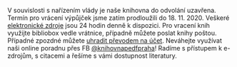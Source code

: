 V souvislosti s nařízením vlády je naše knihovna do odvolání uzavřena. Termín
pro vrácení výpůjček jsme zatím prodloužili do 18. 11. 2020. Veškeré
[elektronické zdroje](https://knihovna.pedf.cuni.cz/eiz.htm) jsou 24 hodin 
denně k dispozici. Pro vracení knih využijte bibliobox
vedle vrátnice, případně můžete poslat knihy poštou. Případné zpozdné můžete [uhradit převodem na účet](zpozdne.html). Neváhejte využívat naši
online poradnu přes FB [@knihovnapedfpraha](https://www.facebook.com/knihovnapedfpraha)! 
Radíme s přístupem k e-zdrojům, s citacemi a řešíme s vámi dostupnost literatury.
